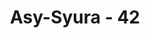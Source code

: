 ---
title: "Asy-Syura - 42"
no: 42
arabic_no: ٤٢
ayah: اِنَّمَا السَّبِيْلُ عَلَى الَّذِيْنَ يَظْلِمُوْنَ النَّاسَ وَيَبْغُوْنَ فِى الْاَرْضِ بِغَيْرِ الْحَقِّۗ اُولٰۤىِٕكَ لَهُمْ عَذَابٌ اَلِيْمٌ  
translation: "Sesungguhnya kesalahan hanya ada pada orang-orang yang berbuat zalim kepada manusia dan melampaui batas di bumi tanpa (mengindahkan) kebenaran. Mereka itu mendapat siksa yang pedih."
tafsir: "Dalam ayat ini Allah menolak tuduhan kaum musyrik Mekah bahwa Muhammad saw itu mengada-adakan dusta terhadap Allah. Ini adalah perbuatan yang amat buruk. Seandainya Allah menghendaki, tentu Dia dapat mengunci mati hatimu karena perbuatan semacam itu, tidak dilakukan kecuali oleh orang musyrikin.\n\nTetapi sunah Allah telah berlaku dan akan terus berlaku bahwa Dia selalu menghancurkan dan menghapuskan yang batil serta menguatkan yang hak dan menanamkan hakikat yang hak itu di kalangan manusia sesuai dengan ketentuan yang telah ditetapkan-Nya. Itulah sebabnya agama yang dibawa oleh Muhammad saw hari demi hari makin bertambah kuat dan mantap, makin tersebar luas, serta semakin bertambah banyak penganutnya.\n\nAllah Maha Mengetahui semua yang tersimpan dalam hati, tidak ada yang tersembunyi bagi-Nya, maka segala sesuatu terjadi berdasarkan ilmu Allah yang amat luas, meliputi segala sesuatu. Oleh sebab itu tuduhan mereka terhadap Nabi Muhammad yang dianggap telah mengada-adakan kebohongan tentang Allah diketahui oleh-Nya dan telah dibuktikan ketidakbenarannya dalam ayat ini."
---